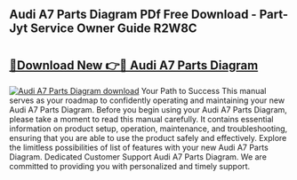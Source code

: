 ## Audi A7 Parts Diagram PDf Free Download - Part-Jyt Service Owner Guide R2W8C

# <h2><a href="http://dfreml.blite.top/?on=Audi+A7+Parts+Diagram">🔗Download New 👉🔴 Audi A7 Parts Diagram</a></h2>

[![Audi A7 Parts Diagram download](https://i.imgur.com/lujVjoI.png)](http://dfreml.blite.top/?on=Audi+A7+Parts+Diagram)
Your Path to Success This manual serves as your roadmap to confidently operating and maintaining your new Audi A7 Parts Diagram. Before you begin using your Audi A7 Parts Diagram, please take a moment to read this manual carefully. It contains essential information on product setup, operation, maintenance, and troubleshooting, ensuring that you are able to use the product safely and effectively. Explore the limitless possibilities of list of features with your new Audi A7 Parts Diagram. Dedicated Customer Support Audi A7 Parts Diagram. We are committed to providing you with personalized and timely support.
